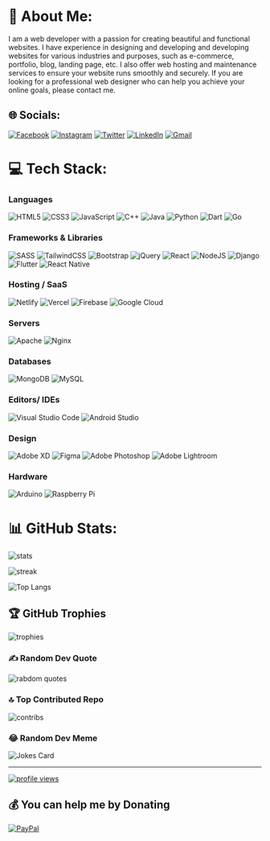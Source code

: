 # 💫 About Me:

I am a web developer with a passion for creating beautiful and functional websites. I have experience in designing and developing and developing websites for various industries and purposes, such as e-commerce, portfolio, blog, landing page, etc. I also offer web hosting and maintenance services to ensure your website runs smoothly and securely. If you are looking for a professional web designer who can help you achieve your online goals, please contact me.



## 🌐 Socials:

[![Facebook](https://img.shields.io/badge/Facebook-%231877F2.svg?logo=Facebook&logoColor=white)](https://facebook.com/mhadee04) [![Instagram](https://img.shields.io/badge/Instagram-%23E4405F.svg?logo=Instagram&logoColor=white)](https://instagram.com/mhadee04) [![Twitter](https://img.shields.io/badge/Twitter-%231DA1F2.svg?logo=Twitter&logoColor=white)](https://twitter.com/mhadee04) [![LinkedIn](https://img.shields.io/badge/LinkedIn-%230077B5.svg?logo=linkedin&logoColor=white)](https://linkedin.com/in/mhadee04) [![Gmail](https://img.shields.io/badge/Gmail-D14836?style=for-the-badge&logo=gmail&logoColor=white)](mailto:muhammadhadiali485@gmail.com)

# 💻 Tech Stack:
### Languages

![HTML5](https://img.shields.io/badge/html5-%23E34F26.svg?style=plastic&logo=html5&logoColor=white) ![CSS3](https://img.shields.io/badge/css3-%231572B6.svg?style=plastic&logo=css3&logoColor=white) ![JavaScript](https://img.shields.io/badge/javascript-%23323330.svg?style=plastic&logo=javascript&logoColor=%23F7DF1E) ![C++](https://img.shields.io/badge/c++-%2300599C.svg?style=plastic&logo=c%2B%2B&logoColor=white) ![Java](https://img.shields.io/badge/java-%23ED8B00.svg?style=plastic&logo=java&logoColor=white) ![Python](https://img.shields.io/badge/python-3670A0?style=plastic&logo=python&logoColor=ffdd54) ![Dart](https://img.shields.io/badge/dart-%230175C2.svg?style=plastic&logo=dart&logoColor=white) ![Go](https://img.shields.io/badge/go-%2300ADD8.svg?style=plastic&logo=go&logoColor=white) 

### Frameworks & Libraries

![SASS](https://img.shields.io/badge/SASS-hotpink.svg?style=plastic&logo=SASS&logoColor=white) ![TailwindCSS](https://img.shields.io/badge/tailwindcss-%2338B2AC.svg?style=plastic&logo=tailwind-css&logoColor=white) ![Bootstrap](https://img.shields.io/badge/-bootstrap%23563D7C.svg?style=plastic&logo=bootstrap&logoColor=white) ![jQuery](https://img.shields.io/badge/jquery-%230769AD.svg?style=plastic&logo=jquery&logoColor=white) ![React](https://img.shields.io/badge/react-%2320232a.svg?style=plastic&logo=react&logoColor=%2361DAFB) ![NodeJS](https://img.shields.io/badge/node.js-%6DA55F.svg?style=plastic&logo=node.js&logoColor=white) ![Django](https://img.shields.io/badge/django-%23092E20.svg?style=plastic&logo=django&logoColor=white) ![Flutter](https://img.shields.io/badge/Flutter-%2302569B.svg?style=plastic&logo=Flutter&logoColor=white) ![React Native](https://img.shields.io/badge/react_native-%2320232a.svg?style=plastic&logo=react&logoColor=%2361DAFB)  

### Hosting / SaaS

![Netlify](https://img.shields.io/badge/netlify-%23000000.svg?style=plastic&logo=netlify&logoColor=#00C7B7) ![Vercel](https://img.shields.io/badge/vercel-%23000000.svg?style=plastic&logo=vercel&logoColor=white) ![Firebase](https://img.shields.io/badge/firebase-%23039BE5.svg?style=plastic&logo=firebase) ![Google Cloud](https://img.shields.io/badge/Google%20Cloud-%234285F4.svg?style=plastic&logo=google-cloud&logoColor=white) 

### Servers

![Apache](https://img.shields.io/badge/apache-%23D42029.svg?style=plastic&logo=apache&logoColor=white) ![Nginx](https://img.shields.io/badge/nginx-%23009639.svg?style=plastic&logo=nginx&logoColor=white) 

### Databases

![MongoDB](https://img.shields.io/badge/MongoDB-%234ea94b.svg?style=plastic&logo=mongodb&logoColor=white) ![MySQL](https://img.shields.io/badge/mysql-%2300f.svg?style=plastic&logo=mysql&logoColor=white) 

### Editors/ IDEs

![Visual Studio Code](https://img.shields.io/badge/Visual%20Studio%20Code-0078d7.svg?style=for-the-badge&logo=visual-studio-code&logoColor=white) ![Android Studio](https://img.shields.io/badge/Android%20Studio-3DDC84.svg?style=for-the-badge&logo=android-studio&logoColor=white)

### Design

![Adobe XD](https://img.shields.io/badge/Adobe%20XD-470137?style=plastic&logo=Adobe%20XD&logoColor=#FF61F6) ![Figma](https://img.shields.io/badge/figma-%23F24E1E.svg?style=plastic&logo=figma&logoColor=white) ![Adobe Photoshop](https://img.shields.io/badge/adobephotoshop-%2331A8FF.svg?style=plastic&logo=adobephotoshop&logoColor=white) ![Adobe Lightroom](https://img.shields.io/badge/Adobe%20Lightroom-31A8FF.svg?style=plastic&logo=Adobe%20Lightroom&logoColor=white) 

### Hardware

![Arduino](https://img.shields.io/badge/-Arduino-00979D?style=plastic&logo=Arduino&logoColor=white) ![Raspberry Pi](https://img.shields.io/badge/-RaspberryPi-C51A4A?style=plastic&logo=Raspberry-Pi&logoColor=white)

# 📊 GitHub Stats:

![stats](https://github-readme-stats.vercel.app/api/wakatime?username=mhadee04&layout=compact&theme=tokyonight&hide_border=false&include_all_commits=true&count_private=true&layout=compact)<br/>

![streak](https://github-readme-streak-stats.herokuapp.com/?user=mhadee04&theme=dark&hide_border=false)<br/>

![Top Langs](https://github-readme-stats.vercel.app/api/top-langs/?username=mhadee04&layout=compact&theme=tokyonight)



## 🏆 GitHub Trophies

![trophies](https://github-profile-trophy.vercel.app/?username=mhadee04&theme=tokyonight&no-frame=false&no-bg=true&margin-w=4)

### ✍️ Random Dev Quote

![rabdom quotes](https://quotes-github-readme.vercel.app/api?type=horizontal&theme=tokyonight)

### 🔝 Top Contributed Repo

![contribs](https://github-contributor-stats.vercel.app/api?username=mhadee04&limit=5&theme=tokyonight&combine_all_yearly_contributions=true)

### 😂 Random Dev Meme

![Jokes Card](https://readme-jokes.vercel.app/api)

---

[![profile views](https://visitcount.itsvg.in/api?id=mhadee04&icon=5&color=0)](https://visitcount.itsvg.in)

## 💰 You can help me by Donating

[![PayPal](https://img.shields.io/badge/PayPal-00457C?style=for-the-badge&logo=paypal&logoColor=white)](https://paypal.me/mhadee04)
